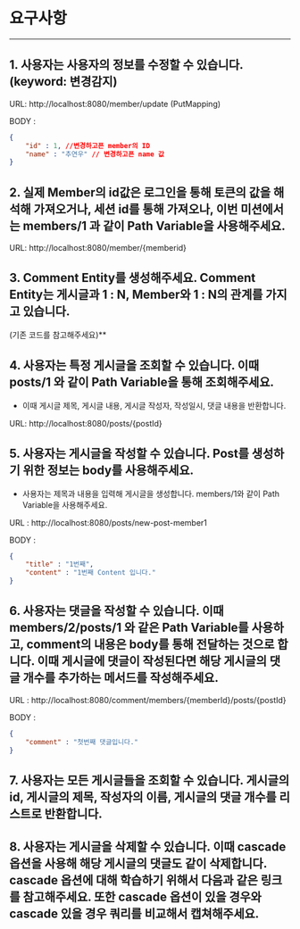 # **요구사항**

---

## 1. 사용자는 사용자의 정보를 수정할 수 있습니다. (keyword: 변경감지)

URL: http://localhost:8080/member/update (PutMapping)

BODY :

```json
{
	"id" : 1, //변경하고픈 member의 ID
	"name" : "추연우" // 변경하고픈 name 값
}
```

## 2. 실제 Member의 id값은 로그인을 통해 토큰의 값을 해석해 가져오거나, 세션 id를 통해 가져오나, 이번 미션에서는 members/1 과 같이 Path Variable을 사용해주세요.

URL: http://localhost:8080/member/{memberid}

## 3. Comment Entity를 생성해주세요. Comment Entity는 게시글과 1 : N, Member와 1 : N의 관계를 가지고 있습니다.
(기존 코드를 참고해주세요)**

## 4. 사용자는 특정 게시글을 조회할 수 있습니다. 이때 posts/1 와 같이 Path Variable을 통해 조회해주세요.

- 이때 게시글 제목, 게시글 내용, 게시글 작성자, 작성일시, 댓글 내용을 반환합니다.

URL: http://localhost:8080/posts/{postId}

## 5. 사용자는 게시글을 작성할 수 있습니다. Post를 생성하기 위한 정보는 body를 사용해주세요.

- 사용자는 제목과 내용을 입력해 게시글을 생성합니다. members/1와 같이 Path Variable을 사용해주세요.

URL : http://localhost:8080/posts/new-post-member1

BODY :

```json
{
    "title" : "1번째",
    "content" : "1번째 Content 입니다." 
}
```

## 6. 사용자는 댓글을 작성할 수 있습니다. 이때 members/2/posts/1 와 같은 Path Variable를 사용하고, comment의 내용은 body를 통해 전달하는 것으로 합니다. 이때 게시글에 댓글이 작성된다면 해당 게시글의 댓글 개수를 추가하는 메서드를 작성해주세요.

URL : http://localhost:8080/comment/members/{memberId}/posts/{postId}

BODY :

```json
{
    "comment" : "첫번째 댓글입니다."
}
```

## 7. 사용자는 모든 게시글들을 조회할 수 있습니다. 게시글의 id, 게시글의 제목, 작성자의 이름, 게시글의 댓글 개수를 리스트로 반환합니다.

## 8. 사용자는 게시글을 삭제할 수 있습니다. 이때 cascade 옵션을 사용해 해당 게시글의 댓글도 같이 삭제합니다. cascade 옵션에 대해 학습하기 위해서 다음과 같은 링크를 참고해주세요. 또한 cascade 옵션이 있을 경우와 cascade 있을 경우 쿼리를 비교해서 캡쳐해주세요.
